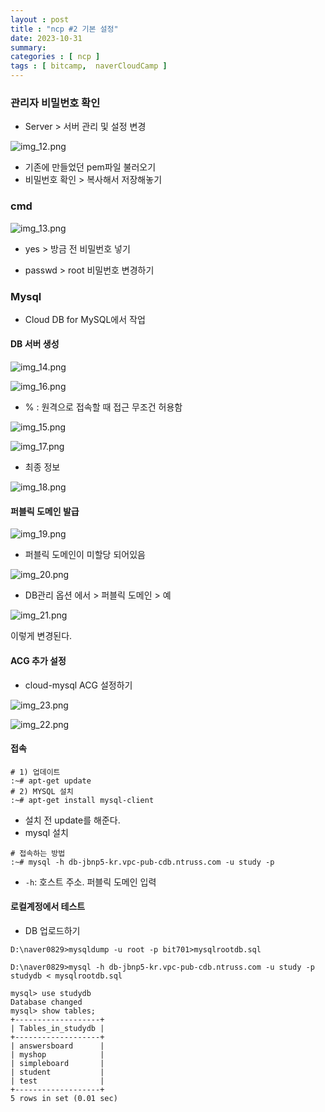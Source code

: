 ```yaml
---
layout : post
title : "ncp #2 기본 설정"
date: 2023-10-31
summary: 
categories : [ ncp ]
tags : [ bitcamp,  naverCloudCamp ]
---
```



### 관리자 비밀번호 확인

* Server > 서버 관리 및 설정 변경

![img_12.png](/devl/ncp/img/b002/img_12.png)

* 기존에 만들었던 pem파일 불러오기 
* 비밀번호 확인 > 복사해서 저장해놓기

### cmd 

![img_13.png](/devl/ncp/img/b002/img_13.png)

* yes > 방금 전 비밀번호 넣기

* passwd > root 비밀번호 변경하기 

### Mysql 

* Cloud DB for MySQL에서 작업


#### DB 서버 생성

![img_14.png](/devl/ncp/img/b002/img_14.png)


![img_16.png](/devl/ncp/img/b002/img_16.png)


* % : 원격으로 접속할 때 접근 무조건 허용함

![img_15.png](/devl/ncp/img/b002/img_15.png)


![img_17.png](/devl/ncp/img/b002/img_17.png)


* 최종 정보

![img_18.png](/devl/ncp/img/b002/img_18.png)

#### 퍼블릭 도메인 발급

![img_19.png](/devl/ncp/img/b002/img_19.png)

* 퍼블릭 도메인이 미할당 되어있음


![img_20.png](/devl/ncp/img/b002/img_20.png)

* DB관리 옵션 에서 > 퍼블릭 도메인 > 예

![img_21.png](/devl/ncp/img/b002/img_21.png)

이렇게 변경된다.

#### ACG 추가 설정

* cloud-mysql  ACG 설정하기

![img_23.png](/devl/ncp/img/b002/img_23.png)

![img_22.png](/devl/ncp/img/b002/img_22.png)

#### 접속


```shell
# 1) 업데이트
:~# apt-get update
# 2) MYSQL 설치
:~# apt-get install mysql-client
```

* 설치 전 update를 해준다.
* mysql 설치


```shell
# 접속하는 방법
:~# mysql -h db-jbnp5-kr.vpc-pub-cdb.ntruss.com -u study -p
```

* `-h`: 호스트 주소. 퍼블릭 도메인 입력


#### 로컬계정에서 테스트


* DB 업로드하기

```shell
D:\naver0829>mysqldump -u root -p bit701>mysqlrootdb.sql
```

```shell
D:\naver0829>mysql -h db-jbnp5-kr.vpc-pub-cdb.ntruss.com -u study -p studydb < mysqlrootdb.sql

mysql> use studydb
Database changed
mysql> show tables;
+-------------------+
| Tables_in_studydb |
+-------------------+
| answersboard      |
| myshop            |
| simpleboard       |
| student           |
| test              |
+-------------------+
5 rows in set (0.01 sec)
```


